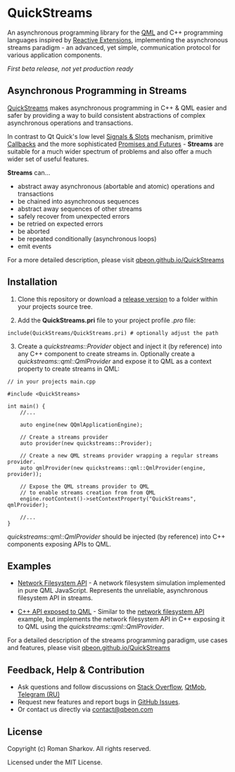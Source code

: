 # QuickStreams
An asynchronous programming library for the [QML](https://en.wikipedia.org/wiki/QML) and C++ programming languages
inspired by [Reactive Extensions](http://reactivex.io/),
implementing the asynchronous streams paradigm - an advanced, yet simple, communication protocol for various application components.

*First beta release, not yet production ready*

## Asynchronous Programming in Streams

[QuickStreams](https://qbeon.github.io/QuickStreams/) makes asynchronous programming in C++ & QML easier and safer by providing a way
to build consistent abstractions of complex asynchronous operations and transactions.


In contrast to Qt Quick's low level [Signals & Slots](http://doc.qt.io/qt-5/signalsandslots.html) mechanism,
primitive [Callbacks](https://en.wikipedia.org/wiki/Callback_(computer_programming))
and the more sophisticated [Promises and Futures](https://en.wikipedia.org/wiki/Futures_and_promises) -
**Streams** are suitable for a much wider spectrum of problems and also offer a much wider set of useful features.


**Streams** can...
- abstract away asynchronous (abortable and atomic) operations and transactions
- be chained into asynchronous sequences
- abstract away sequences of other streams
- safely recover from unexpected errors
- be retried on expected errors
- be aborted
- be repeated conditionally (asynchronous loops)
- emit events

For a more detailed description, please visit [qbeon.github.io/QuickStreams](https://qbeon.github.io/QuickStreams/)

## Installation

1. Clone this repository or download a [release version](https://github.com/qbeon/QuickStreams/releases)
to a folder within your projects source tree.

2. Add the **QuickStreams.pri** file to your project profile *.pro* file:
```
include(QuickStreams/QuickStreams.pri) # optionally adjust the path
```

3. Create a *quickstreams::Provider* object and inject it (by reference) into any C++ component to create streams in. Optionally create a *quickstreams::qml::QmlProvider* and expose it to QML as a context property to create streams in QML:
```
// in your projects main.cpp

#include <QuickStreams>

int main() {
	//...
	
	auto engine(new QQmlApplicationEngine);

	// Create a streams provider
	auto provider(new quickstreams::Provider);

	// Create a new QML streams provider wrapping a regular streams provider.
	auto qmlProvider(new quickstreams::qml::QmlProvider(engine, provider));
	
	// Expose the QML streams provider to QML
	// to enable streams creation from from QML
	engine.rootContext()->setContextProperty("QuickStreams", qmlProvider);
	
	//...
}
```
*quickstreams::qml::QmlProvider* should be injected (by reference) into C++ components exposing APIs to QML.

## Examples

- [Network Filesystem API](https://github.com/qbeon/QuickStreams/tree/master/examples/file_upload) - A network filesystem simulation implemented in pure QML JavaScript. Represents the unreliable, asynchronous filesystem API in streams.

- [C++ API exposed to QML](https://github.com/qbeon/QuickStreams/tree/master/examples/file_upload_cpp) - Similar to the [network filesystem API](https://github.com/qbeon/QuickStreams/tree/master/examples/file_upload) example, but implements the network filesystem API in C++ exposing it to QML using the *quickstreams::qml::QmlProvider*.

For a detailed description of the streams programming paradigm, use cases and features, please visit
[qbeon.github.io/QuickStreams](https://qbeon.github.io/QuickStreams/)

## Feedback, Help & Contribution

* Ask questions and follow discussions on [Stack Overflow](https://stackoverflow.com/), [QtMob](https://qtmob.slack.com), [Telegram (RU)](https://t.me/qt_chat)
* Request new features and report bugs in [GitHub Issues](https://github.com/qbeon/QuickStreams/issues).
* Or contact us directly via contact@qbeon.com

## License

Copyright (c) Roman Sharkov. All rights reserved.

Licensed under the MIT License.
